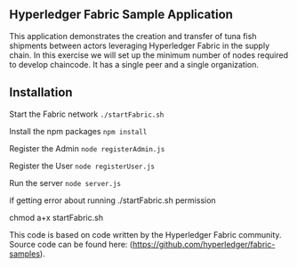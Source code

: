 ## Hyperledger Fabric Sample Application

This application demonstrates the creation and transfer of tuna fish shipments between actors leveraging Hyperledger Fabric in the supply chain. In this exercise we will set up the minimum number of nodes required to develop chaincode. It has a single peer and a single organization.

## Installation

Start the Fabric network ``./startFabric.sh``

Install the npm packages ``npm install``

Register the Admin ``node registerAdmin.js``

Register the User ``node registerUser.js``

Run the server ``node server.js``


if getting error about running ./startFabric.sh permission 

chmod a+x startFabric.sh

This code is based on code written by the Hyperledger Fabric community. Source code can be found here: (https://github.com/hyperledger/fabric-samples). 
